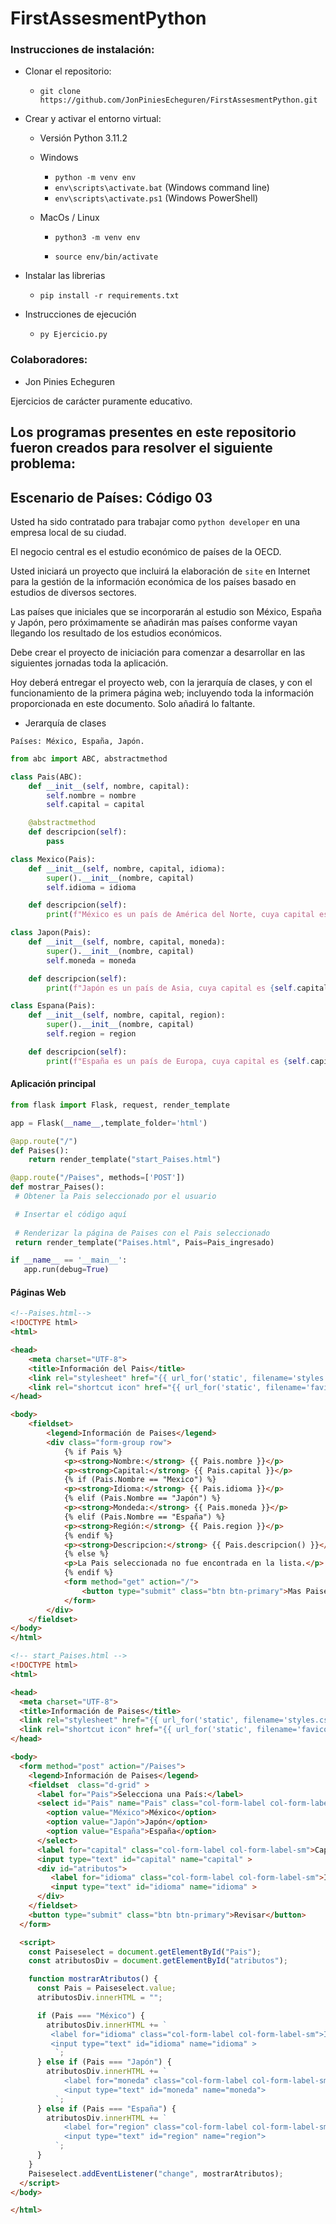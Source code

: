 # FirstAssesmentPython

### Instrucciones de instalación:

- Clonar el repositorio:

  - `git clone https://github.com/JonPiniesEcheguren/FirstAssesmentPython.git` 

- Crear y activar el entorno virtual:

  - Versión Python 3.11.2

  - Windows

    - `python -m venv env` 
    - `env\scripts\activate.bat` (Windows command line)
    - `env\scripts\activate.ps1` (Windows PowerShell)

  - MacOs / Linux

    - `python3 -m venv env`

    - `source env/bin/activate`

- Instalar las librerias
  - `pip install -r requirements.txt`

- Instrucciones de ejecución
  - `py Ejercicio.py`

### Colaboradores:

- Jon Pinies Echeguren

Ejercicios de carácter puramente educativo.

## Los programas presentes en este repositorio fueron creados para resolver el siguiente problema: 

## Escenario de Países: Código 03

Usted ha sido contratado para trabajar como `python developer` en una empresa local de su ciudad.

El negocio central es el estudio económico de países de la OECD.

Usted iniciará un proyecto que incluirá la elaboración de `site` en Internet para la gestión de la información económica de los países basado en estudios de diversos sectores.

Las países que iniciales que se incorporarán al estudio son México, España y Japón, pero próximamente se añadirán mas países conforme vayan llegando los resultado de los estudios  económicos.

Debe crear el proyecto de iniciación para comenzar a desarrollar en las siguientes jornadas toda la aplicación.

Hoy deberá entregar el proyecto web, con la jerarquía de clases, y con el funcionamiento de la primera página web; incluyendo toda la información proporcionada en este documento. Solo añadirá lo faltante.

- Jerarquía de clases

```
Países: México, España, Japón.
```

``` python
from abc import ABC, abstractmethod

class Pais(ABC):
    def __init__(self, nombre, capital):
        self.nombre = nombre
        self.capital = capital

    @abstractmethod
    def descripcion(self):
        pass

class Mexico(Pais):
    def __init__(self, nombre, capital, idioma):
        super().__init__(nombre, capital)
        self.idioma = idioma

    def descripcion(self):
        print(f"México es un país de América del Norte, cuya capital es {self.capital} y su idioma oficial es el {self.idioma}.")

class Japon(Pais):
    def __init__(self, nombre, capital, moneda):
        super().__init__(nombre, capital)
        self.moneda = moneda

    def descripcion(self):
        print(f"Japón es un país de Asia, cuya capital es {self.capital} y su moneda oficial es el {self.moneda}.")

class Espana(Pais):
    def __init__(self, nombre, capital, region):
        super().__init__(nombre, capital)
        self.region = region

    def descripcion(self):
        print(f"España es un país de Europa, cuya capital es {self.capital} y se encuentra en la región de {self.region}.")
```

####  Aplicación principal

```python
from flask import Flask, request, render_template

app = Flask(__name__,template_folder='html')

@app.route("/")
def Paises():
    return render_template("start_Paises.html")

@app.route("/Paises", methods=['POST'])
def mostrar_Paises():
 # Obtener la Pais seleccionado por el usuario

 # Insertar el código aquí
        
 # Renderizar la página de Paises con el Pais seleccionado
 return render_template("Paises.html", Pais=Pais_ingresado)

if __name__ == '__main__':
   app.run(debug=True)
```

#### Páginas Web

```html
<!--Paises.html-->
<!DOCTYPE html>
<html>

<head>
    <meta charset="UTF-8">
    <title>Información del Pais</title>
    <link rel="stylesheet" href="{{ url_for('static', filename='styles.css') }}">
    <link rel="shortcut icon" href="{{ url_for('static', filename='favicon.ico') }}" />
</head>

<body>
    <fieldset>
        <legend>Información de Paises</legend>
        <div class="form-group row">
            {% if Pais %}
            <p><strong>Nombre:</strong> {{ Pais.nombre }}</p>
            <p><strong>Capital:</strong> {{ Pais.capital }}</p>
            {% if (Pais.Nombre == "Mexico") %}
            <p><strong>Idioma:</strong> {{ Pais.idioma }}</p>
            {% elif (Pais.Nombre == "Japón") %}
            <p><strong>Mondeda:</strong> {{ Pais.moneda }}</p>
            {% elif (Pais.Nombre == "España") %}
            <p><strong>Región:</strong> {{ Pais.region }}</p>
            {% endif %}
            <p><strong>Descripcion:</strong> {{ Pais.descripcion() }}</p>
            {% else %}
            <p>La Pais seleccionada no fue encontrada en la lista.</p>
            {% endif %}
            <form method="get" action="/">
                <button type="submit" class="btn btn-primary">Mas Paises</button>
            </form>
        </div>
    </fieldset>
</body>
</html>

<!-- start_Paises.html -->
<!DOCTYPE html>
<html>

<head>
  <meta charset="UTF-8">
  <title>Información de Paises</title>
  <link rel="stylesheet" href="{{ url_for('static', filename='styles.css') }}">
  <link rel="shortcut icon" href="{{ url_for('static', filename='favicon.ico') }}" />
</head>

<body>
  <form method="post" action="/Paises">
    <legend>Información de Paises</legend>
    <fieldset  class="d-grid" >
      <label for="Pais">Selecciona una País:</label>
      <select id="Pais" name="Pais" class="col-form-label col-form-label-sm">
        <option value="México">México</option>
        <option value="Japón">Japón</option>
        <option value="España">España</option>
      </select>
      <label for="capital" class="col-form-label col-form-label-sm">Capital:</label>
      <input type="text" id="capital" name="capital" >
      <div id="atributos">
		 <label for="idioma" class="col-form-label col-form-label-sm">Idioma:</label>
      	 <input type="text" id="idioma" name="idioma" >      
      </div>
    </fieldset>
    <button type="submit" class="btn btn-primary">Revisar</button>
  </form>

  <script>
    const Paiseselect = document.getElementById("Pais");
    const atributosDiv = document.getElementById("atributos");

    function mostrarAtributos() {
      const Pais = Paiseselect.value;
      atributosDiv.innerHTML = "";

      if (Pais === "México") {
        atributosDiv.innerHTML += `
		 <label for="idioma" class="col-form-label col-form-label-sm">Idioma:</label>
      	 <input type="text" id="idioma" name="idioma" > 
          `;
      } else if (Pais === "Japón") {
        atributosDiv.innerHTML += `
            <label for="moneda" class="col-form-label col-form-label-sm">Moneda:</label>
            <input type="text" id="moneda" name="moneda">
          `;
      } else if (Pais === "España") {
        atributosDiv.innerHTML += `
            <label for="region" class="col-form-label col-form-label-sm">Región:</label>
            <input type="text" id="region" name="region">
          `;
      }
    }
    Paiseselect.addEventListener("change", mostrarAtributos);
  </script>
</body>

</html>
```



